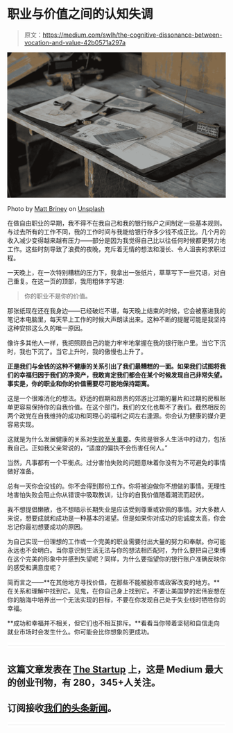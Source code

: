 # 职业与价值之间的认知失调

> 原文：<https://medium.com/swlh/the-cognitive-dissonance-between-vocation-and-value-42b0571a297a>

![](img/39351efdebd98cabe84ddd85511ad546.png)

Photo by [Matt Briney](https://unsplash.com/photos/kkwVdhkJPfw?utm_source=unsplash&utm_medium=referral&utm_content=creditCopyText) on [Unsplash](https://unsplash.com/?utm_source=unsplash&utm_medium=referral&utm_content=creditCopyText)

在做自由职业的早期，我不得不在我自己和我的银行账户之间制定一些基本规则。与过去所有的工作不同，我的工作时间与我能给银行存多少钱不成正比。几个月的收入减少变得越来越有压力——部分是因为我觉得自己比以往任何时候都更努力地工作。这些时刻导致了浪费的夜晚，充斥着无情的想法和漫长、令人沮丧的求职过程。

一天晚上，在一次特别糟糕的压力下，我拿出一张纸片，草草写下一些咒语，对自己重复。在这一页的顶部，我用粗体字写道:

> 你的职业不是你的价值。

那张纸现在还在我身边——已经破烂不堪，每天晚上结束的时候，它会被塞进我的笔记本电脑里，每天早上工作的时候大声朗读出来。这种不断的提醒可能是我坚持这种安排这么久的唯一原因。

像许多其他人一样，我把照顾自己的能力牢牢地掌握在我的银行账户里。当它下沉时，我也下沉了。当它上升时，我的傲慢也上升了。

**正是我们与金钱的这种不健康的关系引出了我们最糟糕的一面。如果我们试图将我们的幸福归因于我们的净资产，我敢肯定我们都会在某个时候发现自己非常失望。事实是，你的职业和你的价值需要尽可能地保持距离。**

这是一个很难消化的想法。舒适的假期和昂贵的郊游比过期的薯片和过期的房租账单更容易保持你的自我价值。在这个部门，我们的文化也帮不了我们。截然相反的两个政党在自我维持的成功和同理心的福利之间左右逢源。你会认为健康的媒介更容易实现。

这就是为什么发展健康的关系对[失败至关重要](/@emichaelruiz/in-defense-of-giving-up-386d91ca3e64)。失败是很多人生活中的动力，包括我自己。正如我父亲常说的，“适度的偏执不会伤害任何人。”

当然，凡事都有一个平衡点。过分害怕失败的问题意味着你没有为不可避免的事情做好准备。

总有一天你会没钱的。你不会得到那份工作。你将被迫做你不想做的事情。无理性地害怕失败会阻止你从错误中吸取教训，让你的自我价值随着潮流而起伏。

我不想提倡懒散，也不想暗示长期失业是应该受到尊重或钦佩的事情。对大多数人来说，想要成就和成功是一种基本的渴望。但是如果你对成功的忠诚度太高，你会忘记你最初想要成功的原因。

为自己实现一份理想的工作或一个完美的职业需要付出大量的努力和奉献。你可能永远也不会明白。当你意识到生活无法与你的想法相匹配时，为什么要把自己束缚在这个完美的形象中并感到失望呢？同样，为什么要指望你的银行账户准确反映你的感受和满意度呢？

简而言之——**在其他地方寻找价值，在那些不能被股市或政客改变的地方。**在关系和理解中找到它。见鬼，在你自己身上找到它。不要让美国梦的宏伟妄想在你的脑海中培养出一个无法实现的目标，不要在你发现自己处于失业线时牺牲你的幸福。

**成功和幸福并不相关，但它们也不相互排斥。**看看当你带着坚韧和自信走向就业市场时会发生什么。你可能会比你想象的更成功。

![](img/731acf26f5d44fdc58d99a6388fe935d.png)

## 这篇文章发表在 [The Startup](https://medium.com/swlh) 上，这是 Medium 最大的创业刊物，有 280，345+人关注。

## 订阅接收[我们的头条新闻](http://growthsupply.com/the-startup-newsletter/)。

![](img/731acf26f5d44fdc58d99a6388fe935d.png)